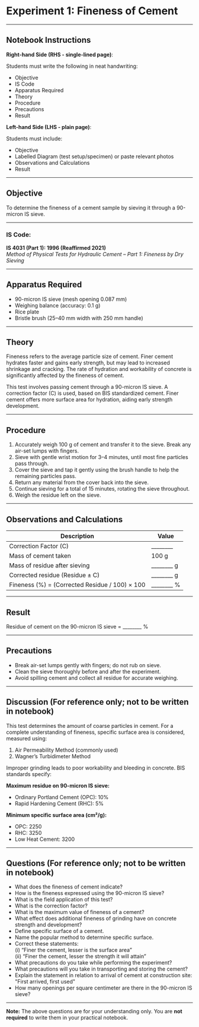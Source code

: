 # Experiment 1: Fineness of Cement

---

## Notebook Instructions

**Right-hand Side (RHS - single-lined page)**:  

Students must write the following in neat handwriting:
- Objective
- IS Code
- Apparatus Required  
- Theory  
- Procedure  
- Precautions  
- Result

**Left-hand Side (LHS - plain page)**:  

Students must include:
- Objective  
- Labelled Diagram (test setup/specimen) or paste relevant photos  
- Observations and Calculations  
- Result
  
---

## Objective

To determine the fineness of a cement sample by sieving it through a 90-micron IS sieve.

---

### IS Code:
**IS 4031 (Part 1): 1996 (Reaffirmed 2021)**  
*Method of Physical Tests for Hydraulic Cement – Part 1: Fineness by Dry Sieving*

---
## Apparatus Required

- 90-micron IS sieve (mesh opening 0.087 mm)  
- Weighing balance (accuracy: 0.1 g)  
- Rice plate  
- Bristle brush (25–40 mm width with 250 mm handle)  

---

## Theory

Fineness refers to the average particle size of cement. Finer cement hydrates faster and gains early strength, but may lead to increased shrinkage and cracking. The rate of hydration and workability of concrete is significantly affected by the fineness of cement.

This test involves passing cement through a 90-micron IS sieve. A correction factor (C) is used, based on BIS standardized cement. Finer cement offers more surface area for hydration, aiding early strength development.

---

## Procedure

1. Accurately weigh 100 g of cement and transfer it to the sieve. Break any air-set lumps with fingers.
2. Sieve with gentle wrist motion for 3–4 minutes, until most fine particles pass through.
3. Cover the sieve and tap it gently using the brush handle to help the remaining particles pass.
4. Return any material from the cover back into the sieve.
5. Continue sieving for a total of 15 minutes, rotating the sieve throughout.
6. Weigh the residue left on the sieve.

---

## Observations and Calculations

| Description                              | Value      |
|------------------------------------------|------------|
| Correction Factor (C)                    | ________   |
| Mass of cement taken                     | 100 g      |
| Mass of residue after sieving            | ________ g |
| Corrected residue (Residue ± C)          | ________ g |
| Fineness (%) = (Corrected Residue / 100) × 100 | ________ % |

---

## Result

Residue of cement on the 90-micron IS sieve = ________ %

---

## Precautions

- Break air-set lumps gently with fingers; do not rub on sieve.
- Clean the sieve thoroughly before and after the experiment.
- Avoid spilling cement and collect all residue for accurate weighing.

---

## Discussion (For reference only; not to be written in notebook)

This test determines the amount of coarse particles in cement. For a complete understanding of fineness, specific surface area is considered, measured using:
1. Air Permeability Method (commonly used)  
2. Wagner’s Turbidimeter Method  

Improper grinding leads to poor workability and bleeding in concrete. BIS standards specify:

**Maximum residue on 90-micron IS sieve:**
- Ordinary Portland Cement (OPC): 10%  
- Rapid Hardening Cement (RHC): 5%

**Minimum specific surface area (cm²/g):**
- OPC: 2250  
- RHC: 3250  
- Low Heat Cement: 3200  

---

## Questions (For reference only; not to be written in notebook)

- What does the fineness of cement indicate?  
- How is the fineness expressed using the 90-micron IS sieve?  
- What is the field application of this test?  
- What is the correction factor?  
- What is the maximum value of fineness of a cement?  
- What effect does additional fineness of grinding have on concrete strength and development?  
- Define specific surface of a cement.  
- Name the popular method to determine specific surface.  
- Correct these statements:  
  (i) “Finer the cement, lesser is the surface area”  
  (ii) “Finer the cement, lesser the strength it will attain”  
- What precautions do you take while performing the experiment?  
- What precautions will you take in transporting and storing the cement?  
- Explain the statement in relation to arrival of cement at construction site: "First arrived, first used"  
- How many openings per square centimeter are there in the 90-micron IS sieve?

---

**Note:** The above questions are for your understanding only. You are **not required** to write them in your practical notebook.

